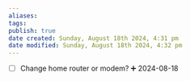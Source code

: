 ```yaml
---
aliases: 
tags: 
publish: true
date created: Sunday, August 18th 2024, 4:31 pm
date modified: Sunday, August 18th 2024, 4:32 pm
---
```


- [ ] Change home router or modem? ➕ 2024-08-18

